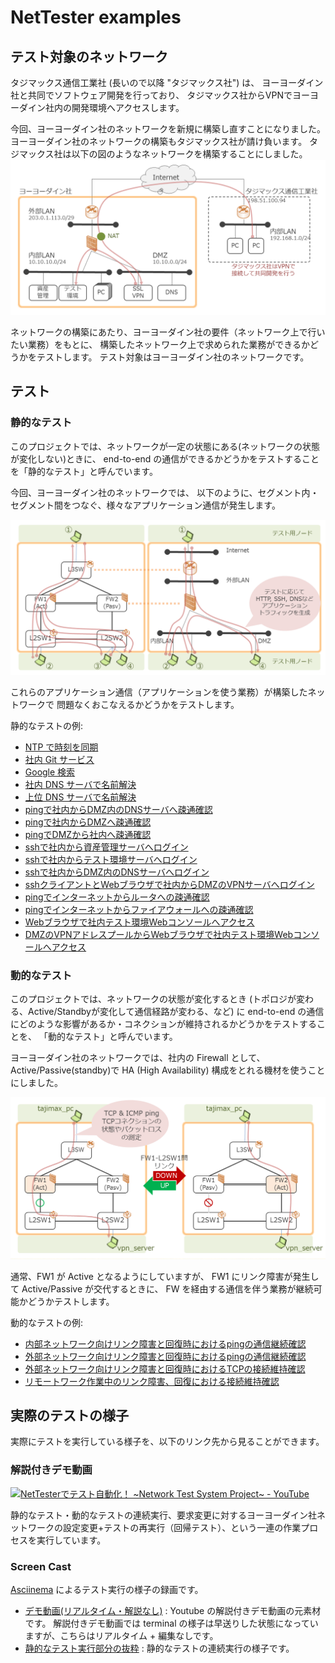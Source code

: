 # NetTester examples

## テスト対象のネットワーク
タジマックス通信工業社 (長いので以降 "タジマックス社") は、
ヨーヨーダイン社と共同でソフトウェア開発を行っており、
タジマックス社からVPNでヨーヨーダイン社内の開発環境へアクセスします。

今回、ヨーヨーダイン社のネットワークを新規に構築し直すことになりました。
ヨーヨーダイン社のネットワークの構築もタジマックス社が請け負います。
タジマックス社は以下の図のようなネットワークを構築することにしました。
![Testee network](./img/logical-network.png)

ネットワークの構築にあたり、ヨーヨーダイン社の要件（ネットワーク上で行いたい業務）をもとに、
構築したネットワーク上で求められた業務ができるかどうかをテストします。
テスト対象はヨーヨーダイン社のネットワークです。

## テスト

### 静的なテスト
このプロジェクトでは、ネットワークが一定の状態にある(ネットワークの状態が変化しない)ときに、
end-to-end の通信ができるかどうかをテストすることを「静的なテスト」と呼んでいます。

今回、ヨーヨーダイン社のネットワークでは、
以下のように、セグメント内・セグメント間をつなぐ、様々なアプリケーション通信が発生します。

![Static Test](./img/static-test-pattern.png)

これらのアプリケーション通信（アプリケーションを使う業務）が構築したネットワークで
問題なくおこなえるかどうかをテストします。

静的なテストの例:
* [NTP で時刻を同期](https://github.com/net-tester/examples/blob/develop/features/ntp.feature)
* [社内 Git サービス](https://github.com/net-tester/examples/blob/develop/features/git.feature)
* [Google 検索](https://github.com/net-tester/examples/blob/develop/features/google.feature)
* [社内 DNS サーバで名前解決](https://github.com/net-tester/examples/blob/develop/features/dns_dmz_from_internal_network.feature)
* [上位 DNS サーバで名前解決](https://github.com/net-tester/examples/blob/develop/features/dns_internet_from_dmz.feature)
* [pingで社内からDMZ内のDNSサーバへ疎通確認](https://github.com/net-tester/examples/blob/develop/features/ping_dmz_dns_from_internal_network.feature)
* [pingで社内からDMZへ疎通確認](https://github.com/net-tester/examples/blob/develop/features/ping_dmz_from_internal_network.feature)
* [pingでDMZから社内へ疎通確認](https://github.com/net-tester/examples/blob/develop/features/ping_internal_network_from_dmz.feature)
* [sshで社内から資産管理サーバへログイン](https://github.com/net-tester/examples/blob/develop/features/ssh_asset_management_server_from_internal_network.feature)
* [sshで社内からテスト環境サーバへログイン](https://github.com/net-tester/examples/blob/develop/features/ssh_test_environment_server_from_internal_network.feature)
* [sshで社内からDMZ内のDNSサーバへログイン](https://github.com/net-tester/examples/blob/develop/features/ssh_dmz_dns_from_internal_network.feature)
* [sshクライアントとWebブラウザで社内からDMZのVPNサーバへログイン](https://github.com/net-tester/examples/blob/develop/features/ssh_web_dmz_vpn_from_internal_network.feature)
* [pingでインターネットからルータへの疎通確認](https://github.com/net-tester/examples/blob/develop/features/ping_router_from_internet.feature)
* [pingでインターネットからファイアウォールへの疎通確認](https://github.com/net-tester/examples/blob/develop/features/ping_firewall_from_internet.feature)
* [Webブラウザで社内テスト環境Webコンソールへアクセス](https://github.com/net-tester/examples/blob/develop/features/jenkins_internal_network.feature)
* [DMZのVPNアドレスプールからWebブラウザで社内テスト環境Webコンソールへアクセス](https://github.com/net-tester/examples/blob/develop/features/jenkins_internal_network_from_dmz.feature)

### 動的なテスト
このプロジェクトでは、ネットワークの状態が変化するとき
(トポロジが変わる、Active/Standbyが変化して通信経路が変わる、など) に
end-to-end の通信にどのような影響があるか・コネクションが維持されるかどうかをテストすることを、
「動的なテスト」と呼んでいます。

ヨーヨーダイン社のネットワークでは、社内の Firewall として、
Active/Passive(standby)で HA (High Availability) 構成をとれる機材を使うことにしました。

![Dynamic Test](./img/dynamic-test-pattern.png)

通常、FW1 が Active となるようにしていますが、
FW1 にリンク障害が発生して Active/Passive が交代するときに、
FW を経由する通信を伴う業務が継続可能かどうかテストします。

動的なテストの例:
* [内部ネットワーク向けリンク障害と回復時におけるpingの通信継続確認](https://github.com/net-tester/examples/blob/develop/features/icmp_fw1_l2sw1_linkdown.feature)
* [外部ネットワーク向けリンク障害と回復時におけるpingの通信継続確認](https://github.com/net-tester/examples/blob/develop/features/icmp_fw1_l2swex_linkdown.feature)
* [外部ネットワーク向けリンク障害と回復時におけるTCPの接続維持確認](https://github.com/net-tester/examples/blob/develop/features/tcp_fw1_l2sw1_linkdown.feature)
* [リモートワーク作業中のリンク障害、回復における接続維持確認](https://github.com/net-tester/examples/blob/feature/develop/features/remotework_linkdown.feature)

## 実際のテストの様子
実際にテストを実行している様子を、以下のリンク先から見ることができます。

### 解説付きデモ動画
[![NetTesterでテスト自動化！ ~Network Test System Project~ - YouTube](http://img.youtube.com/vi/C7z3aaWgsf4/0.jpg)](http://www.youtube.com/watch?v=C7z3aaWgsf4)

静的なテスト・動的なテストの連続実行、要求変更に対するヨーヨーダイン社ネットワークの設定変更+テストの再実行（回帰テスト）、という一連の作業プロセスを実行しています。

### Screen Cast
[Asciinema](https://asciinema.org/) によるテスト実行の様子の録画です。
* [デモ動画(リアルタイム・解説なし)](https://asciinema.org/a/c9n8xrwxfofpoxvb306ucmb94)
: Youtube の解説付きデモ動画の元素材です。
解説付きデモ動画では terminal の様子は早送りした状態になっていますが、こちらはリアルタイム + 編集なしです。
* [静的なテスト実行部分の抜粋](https://asciinema.org/a/8wyyvxyxkxv37snfucqw84ngr)
: 静的なテストの連続実行の様子です。
